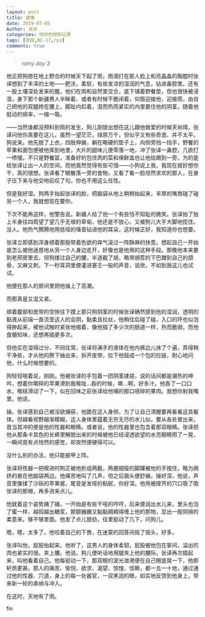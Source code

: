 ```yaml
---
layout: post
title: 遮掩
date: 2019-07-05
Author: 派派
categories: 欣欣的倾斜记录
tags: [张段,NC-17,rps]
comments: true
---
```

> *rainy day 3*

他正把狗摁在地上野合的时候天下起了雨，雨滴打在那人脸上和亮晶晶的胸膛时张译想到了丰泽的土地——肥沃，柔软，有些发凉的湿润的气息，钻进鼻腔里。还有一股土壤深处发来的腥。他们在雨和自然里交合，底下铺着野餐垫，但也很快被浸湿，身下那个新疆男人半眯着、或者有时候干脆闭着，仰面迎接他，迎接雨，由自己把他的双腿挎在腰上，脚趾内扣着，湿而热而紧实的内里裹住他的阴茎，随着他挺动的频率，一缩一吸。

——当然谁都没预料到雨的发生，狗儿刚提出想在这儿跟他做爱的时候天尚晴，张译问他你真要在这儿，虽然一望茫茫，绿原万千，但似乎又有些奇诡、并不太平。狗说来。他先脱了上衣，四肢伸展，躺在略硬的垫子上，向侧旁挡一挡手，野餐的苹果和面包便被他挥到地里，大片的甜味儿便零落一地，冲了张译一鼻腔，几欲打一喷嚏。不只是野餐篮，准备好的包住肉的菜和保鲜盒也让他给踢到一旁，为的是给张译让出一人的空间，而他竟然觉得有些可惜——小狗说上我，我现在就好想你干，真的很想。张译看了眼散落一旁的食物，又看了看一脸坦然求欢的那人，在身子压下来与他交吻前叹了句，你也不用这么任性。

但是我好湿。狗两手抬起张译的脸，把脑袋从地上稍稍抬起来，丰厚的嘴唇碰了碰另一个人，我就想现在要你。

下次不能再这样，他警告说。新疆人给了他一个有些恬不知耻的微笑。张译抬了抬上半身往四周望了望几乎无垠的草甸，他还是不放心，又被狗儿大手大脚地揽住。没人。他热气腾腾地用低哑的嗓音钻进他的耳朵，这时候正好，我知道你也想要。

张译立即感到浑身顺着那股带着色欲的痒气滚过一阵酥麻的快意。想起自己一开始是怎么被他迷惑地从另一个人身边走开，好像也是他用的这种手段。那晚他本来要到老邢房里去，但狗搂过自己的腰，半道截了胡，略带胡茬的下巴蹭到自己的颌骨，又麻又刺，下一秒耳洞里便灌进塞壬一般的声音，说欣，不如到我这儿也试试。

他便在那人的房间里把他操上了高潮。

而那真是又湿又紧。

顺着腹部和皮带的空隙往下摸上那只狗阴茎的时候张译确然感到他的湿润，透明的黏液从前端一直流至这人的会阴，黏柔且拉丝，他稍往后碰了碰，入口的环也似泡得肿起来，被他试触时紧张地缩着，像他插了多少次的肠道一样，热而脆弱，而他食髓知味，还想再插更多次。

但他实在湿得过分，不同往常，张译将满手的液体在他内裤边儿抹了个遍，弄得稍干净些，才从他的胯下抽出来，拆开皮带，拉下他鼓成一个包的拉链，耐心地问他，什么时候想要的。

狗轻轻喘着说，刚刚。他被张译的手包着一团阴茎揉搓，说的话间都是潮热的呻吟，想着你嚼碎的苹果滑到我喉咙…吞的时候，嘶…啊，好多汁。他吞了一口口水，喉结滑动了一下，似在回味之前张译给他哺的那口咀碎的果肉。我想你射我嘴里。他说。

操。张译感到自己被淫欲捕获，他跪在这人身侧，为了让自己清醒要再看看这具躯体。但越看视野越渐模糊，这人身体里蕴着无穷无尽的水儿似，要从各处冒出来，首当其冲的便是他的性器和眼睛。或者说，他的性器里也包含着那双眼睛。张译把他从那条卡其色的长裤里解脱出来的时候被他已经浸透欲望的水亮眼睛照了一晃，一瞬间竟有点恍然的感觉，却突然便硬得可以。

没什么别的办法，他只能披甲上阵。

张译将性器一把楔进时狗正被他折成两截，两握细瘦的脚踝被他的手按住，略为拥挤的悬在他脑袋两边。他痛苦地叫了几声，但之后眉头便舒展。操好深，他说，声音里像揉了沙砾的苹果酱，尾音是发哑的粘腻，你好深。他用被撑开的穴口吸了吸张译的那根，再多进来点儿。

他就着这个姿势捅了捅，一开始是有些干哑的哼哼，后来便润出水儿来，里头也泡了蜜一样，越捣越出糖浆，颤颤巍巍又黏黏稠稠得缠上他的那物，显出一股阴绵的柔意来。够不够里面。他发了点儿狠劲，往里挺动了几下，问狗儿。

嗯，嗯，太多了。他咬着自己的下唇，在迷蒙的回答间摇了摇头，好多。

张译叫他，屁股抬起来。他听了，这男人的身体柔韧，屁股被他包在掌间，溢出的肉也紧实的很。夹上腰。他说。狗儿便听话地用腿夹上他的腰际。张译再次插起来，叫他看着自己。他每挺动一下，那双眼的波光潋滟便在自己眼底晃一下，他即轩昂更甚。那人的痛苦、愉悦、欲求、渴望、惊惶、信赖，都一五一十地，通过通过他的性器、穴道，身上的每一处器官，一双黑润的眼，如实地反馈到他身上，带来新一轮的承纳与冲入。

在这时，天地有了雨。



fin





